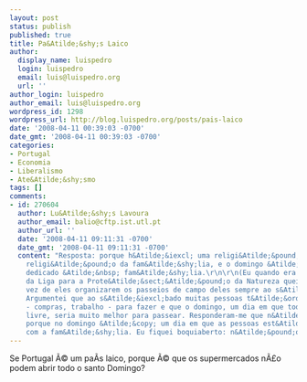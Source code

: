 ```yaml
---
layout: post
status: publish
published: true
title: Pa&Atilde;&shy;s Laico
author:
  display_name: luispedro
  login: luispedro
  email: luis@luispedro.org
  url: ''
author_login: luispedro
author_email: luis@luispedro.org
wordpress_id: 1298
wordpress_url: http://blog.luispedro.org/posts/pais-laico
date: '2008-04-11 00:39:03 -0700'
date_gmt: '2008-04-11 00:39:03 -0700'
categories:
- Portugal
- Economia
- Liberalismo
- Ate&Atilde;&shy;smo
tags: []
comments:
- id: 270604
  author: Lu&Atilde;&shy;s Lavoura
  author_email: balio@cftp.ist.utl.pt
  author_url: ''
  date: '2008-04-11 09:11:31 -0700'
  date_gmt: '2008-04-11 09:11:31 -0700'
  content: "Resposta: porque h&Atilde;&iexcl; uma religi&Atilde;&pound;o laica, a
    religi&Atilde;&pound;o da fam&Atilde;&shy;lia, e o domingo &Atilde;&copy; um dia
    dedicado &Atilde;&nbsp; fam&Atilde;&shy;lia.\r\n\r\n(Eu quando era s&Atilde;&sup3;cio
    da Liga para a Prote&Atilde;&sect;&Atilde;&pound;o da Natureza queixei-me uma
    vez de eles organizarem os passeios de campo deles sempre ao s&Atilde;&iexcl;bado.
    Argumentei que ao s&Atilde;&iexcl;bado muitas pessoas t&Atilde;&ordf;m coisas
    - compras, trabalho - para fazer e que o domingo, um dia em que toda a gente esta
    livre, seria muito melhor para passear. Responderam-me que n&Atilde;&pound;o,
    porque no domingo &Atilde;&copy; um dia em que as pessoas est&Atilde;&pound;o
    com a fam&Atilde;&shy;lia. Eu fiquei boquiaberto: n&Atilde;&pound;o sabia.)"
---
```

<p>Se Portugal &Atilde;&copy; um pa&Atilde;&shy;s laico, porque &Atilde;&copy; que os supermercados n&Atilde;&pound;o podem abrir todo o santo Domingo?</p>

